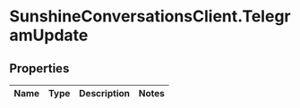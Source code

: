 # SunshineConversationsClient.TelegramUpdate

## Properties

Name | Type | Description | Notes
------------ | ------------- | ------------- | -------------


